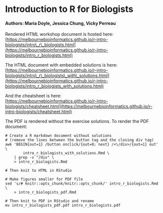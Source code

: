# Introduction to R for Biologists

#### Authors: Maria Doyle, Jessica Chung, Vicky Perreau

Rendered HTML workshop document is hosted here:  
[https://melbournebioinformatics.github.io/r-intro-biologists/intro\_r\_biologists.html](https://melbournebioinformatics.github.io/r-intro-biologists/intro_r_biologists.html)

The HTML document with embedded solutions is here:  
[https://melbournebioinformatics.github.io/r-intro-biologists/intro\_r\_biologists\_with\_solutions.html](https://melbournebioinformatics.github.io/r-intro-biologists/intro_r_biologists_with_solutions.html)

And the cheatsheet is here:  
[https://melbournebioinformatics.github.io/r-intro-biologists/cheatsheet.html](https://melbournebioinformatics.github.io/r-intro-biologists/cheatsheet.html)

The PDF is rendered without the exercise solutions. To render the PDF document:

```
# Create a R markdown document without solutions
# (remove the lines between the button tag and the closing div tag)
awk 'BEGIN{out=1} /button onclick/{out=0; next} /<\/div>/{out=1} out' \
        intro_r_biologists_with_solutions.Rmd \
    | grep -v "/div" \
    > intro_r_biologists.Rmd

# Then knit to HTML in RStudio

# Make figures smaller for PDF file
sed 's/# knitr::opts_chunk/knitr::opts_chunk/' intro_r_biologists.Rmd \
    > intro_r_biologists_pdf.Rmd

# Then knit to PDF in RStudio and rename
mv intro_r_biologists_pdf.pdf intro_r_biologists.pdf
```
